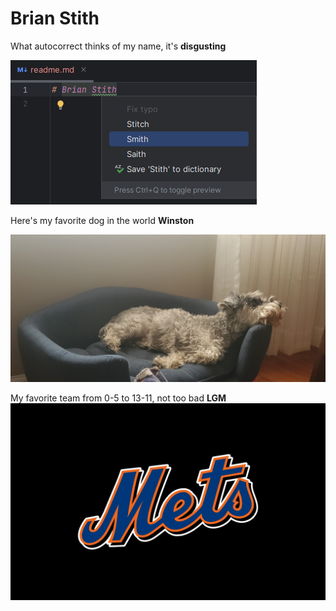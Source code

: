 # Brian Stith

What autocorrect thinks of my name, it's **disgusting**

![Smith.png](Smith.png)


Here's my favorite dog in the world **Winston**

![Screenshot_20240425_133014_Gallery.jpg](Screenshot_20240425_133014_Gallery.jpg)


My favorite team from 0-5 to 13-11, not too bad **LGM**
![Mets.jpg](Mets.jpg)

